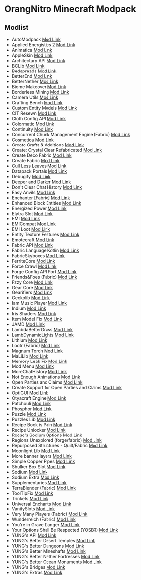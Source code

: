 # OrangNitro Minecraft Modpack

## Modlist

* AutoModpack [Mod Link](https://modrinth.com/mod/automodpack)
* Applied Energistics 2 [Mod Link](https://modrinth.com/mod/ae2)
* Animatica [Mod Link](https://modrinth.com/mod/animatica)
* AppleSkin [Mod Link](https://modrinth.com/mod/appleskin)
* Architectury API [Mod Link](https://modrinth.com/mod/architectury-api)
* BCLib [Mod Link](https://modrinth.com/mod/bclib)
* Bedspreads [Mod Link](https://modrinth.com/mod/bedspreads)
* BetterEnd [Mod Link](https://modrinth.com/mod/betterend)
* BetterNether [Mod Link](https://modrinth.com/mod/betternether)
* Biome Makeover [Mod Link](https://modrinth.com/mod/biome-makeover)
* Borderless Mining [Mod Link](https://modrinth.com/mod/borderless-mining)
* Camera Utils [Mod Link](https://modrinth.com/mod/camera-utils)
* Crafting Bench [Mod Link](https://modrinth.com/mod/crafting-bench)
* Custom Entity Models [Mod Link](https://modrinth.com/mod/cem)
* CIT Resewn [Mod Link](https://modrinth.com/mod/cit-resewn)
* Cloth Config API [Mod Link](https://modrinth.com/mod/cloth-config)
* Colormatic [Mod Link](https://modrinth.com/mod/colormatic)
* Continuity [Mod Link](https://modrinth.com/mod/continuity)
* Concurrent Chunk Management Engine (Fabric) [Mod Link](https://modrinth.com/mod/c2me-fabric)
* Cosmetica [Mod Link](https://modrinth.com/mod/cosmetica)
* Create Crafts & Additions [Mod Link](https://curseforge.com/minecraft/mc-mods/createaddition)
* Create: Crystal Clear Refabricated [Mod Link](https://modrinth.com/mod/create-crystal-clear-fabric)
* Create Deco Fabric [Mod Link](https://curseforge.com/minecraft/mc-mods/create-deco-fabric)
* Create Fabric [Mod Link](https://modrinth.com/mod/create-fabric)
* Cull Less Leaves [Mod Link](https://modrinth.com/mod/cull-less-leaves)
* Datapack Portals [Mod Link](https://www.curseforge.com/minecraft/mc-mods/datapack-portals)
* Debugify [Mod Link](https://modrinth.com/mod/debugify)
* Deeper and Darker [Mod Link](https://modrinth.com/mod/deeperdarker)
* Don't Clear Chat History [Mod Link](https://www.curseforge.com/minecraft/mc-mods/dont-clear-chat-history)
* Easy Anvils [Mod Link](https://modrinth.com/mod/easy-anvils)
* Enchanter [Fabric] [Mod Link](https://www.curseforge.com/minecraft/mc-mods/enchanter-fabric)
* Enhanced Block Entities [Mod Link](https://modrinth.com/mod/ebe)
* Energized Power [Mod Link](https://modrinth.com/mod/energized-power)
* Elytra Slot [Mod Link](https://modrinth.com/mod/elytra-slot)
* EMI [Mod Link](https://modrinth.com/mod/emi)
* EMICompat [Mod Link](https://modrinth.com/mod/emicompat)
* EMI Loot [Mod Link](https://modrinth.com/mod/emi-loot)
* Entity Texture Features [Mod Link](https://modrinth.com/mod/entitytexturefeatures)
* Emotecraft [Mod Link](https://modrinth.com/mod/emotecraft)
* Fabric API [Mod Link](https://modrinth.com/mod/fabric-api)
* Fabric Language Kotlin [Mod Link](https://modrinth.com/mod/fabric-language-kotlin)
* FabricSkyboxes [Mod Link](https://modrinth.com/mod/fabricskyboxes)
* FerriteCore [Mod Link](https://modrinth.com/mod/ferrite-core)
* Force Crawl [Mod Link](https://modrinth.com/mod/force-crawl)
* Forge Config API Port [Mod Link](https://modrinth.com/mod/forge-config-api-port)
* Friends&Foes (Fabric) [Mod Link](https://modrinth.com/mod/friends-and-foes)
* Fzzy Core [Mod Link](https://modrinth.com/mod/fzzy-core)
* Gear Core [Mod Link](https://modrinth.com/mod/gear-core)
* Gearifiers [Mod Link](https://modrinth.com/mod/gearifiers)
* Geckolib [Mod Link](https://modrinth.com/mod/geckolib)
* Iam Music Player [Mod Link](https://modrinth.com/mod/iam-music-player)
* Indium [Mod Link](https://modrinth.com/mod/indium)
* Iris Shaders [Mod Link](https://modrinth.com/mod/iris)
* Item Model Fix [Mod Link](https://modrinth.com/mod/item-model-fix)
* JAMD [Mod Link](https://www.curseforge.com/minecraft/mc-mods/jamd)
* LambdaBetterGrass [Mod Link](https://modrinth.com/mod/lambdabettergrass)
* LambDynamicLights [Mod Link](https://modrinth.com/mod/lambdynamiclights)
* Lithium [Mod Link](https://modrinth.com/mod/lithium)
* Lootr (Fabric) [Mod Link](https://www.curseforge.com/minecraft/mc-mods/lootr-fabric)
* Magnum Torch [Mod Link](https://modrinth.com/mod/magnum-torch)
* MaLiLib [Mod Link](https://www.curseforge.com/minecraft/mc-mods/malilib)
* Memory Leak Fix [Mod Link](https://modrinth.com/mod/memoryleakfix)
* Mod Menu [Mod Link](https://modrinth.com/mod/modmenu)
* MoreChatHistory [Mod Link](https://modrinth.com/mod/morechathistory)
* Not Enough Animations [Mod Link](https://modrinth.com/mod/not-enough-animations)
* Open Parties and Claims [Mod Link](https://modrinth.com/mod/open-parties-and-claims)
* Create Support for Open Parties and Claims [Mod Link](https://modrinth.com/mod/opac-fabric-create-support)
* OptiGUI [Mod Link](https://modrinth.com/mod/optigui)
* Otyacraft Engine [Mod Link](https://modrinth.com/mod/otyacraft-engine)
* Patchouli [Mod Link](https://modrinth.com/mod/patchouli)
* Phosphor [Mod Link](https://modrinth.com/mod/phosphor)
* Puzzle [Mod Link](https://modrinth.com/mod/puzzle)
* Puzzles Lib [Mod Link](https://modrinth.com/mod/puzzles-lib)
* Recipe Book is Pain [Mod Link](https://modrinth.com/mod/rbip)
* Recipe Unlocker [Mod Link](https://modrinth.com/mod/recipes)
* Reese's Sodium Options [Mod Link](https://modrinth.com/mod/reeses-sodium-options)
* Regions Unexplored (forge/fabric) [Mod Link](https://www.curseforge.com/minecraft/mc-mods/regions-unexplored)
* Repurposed Structures - Quilt/Fabric [Mod Link](https://modrinth.com/mod/repurposed-structures-fabric)
* Moonlight Lib [Mod Link](https://www.curseforge.com/minecraft/mc-mods/selene)
* More banner layers [Mod Link](https://modrinth.com/mod/more-banner-layers)
* Simple Copper Pipes [Mod Link](https://modrinth.com/mod/simple-copper-pipes)
* Shulker Box Slot [Mod Link](https://modrinth.com/mod/shulker-box-slot)
* Sodium [Mod Link](https://modrinth.com/mod/sodium)
* Sodium Extra [Mod Link](https://modrinth.com/mod/sodium-extra)
* Supplementaries [Mod Link](https://www.curseforge.com/minecraft/mc-mods/supplementaries)
* TerraBlender (Fabric) [Mod Link](https://www.curseforge.com/minecraft/mc-mods/terrablender-fabric)
* ToolTipFix [Mod Link](https://modrinth.com/mod/tooltipfix)
* Trinkets [Mod Link](https://modrinth.com/mod/trinkets)
* Universal Enchants [Mod Link](https://modrinth.com/mod/universal-enchants)
* VanitySlots [Mod Link](https://modrinth.com/mod/vanity)
* Very Many Players (Fabric) [Mod Link](https://modrinth.com/mod/vmp-fabric)
* Wunderreich (Fabric) [Mod Link](https://modrinth.com/mod/wunderreich)
* You're in Grave Danger [Mod Link](https://modrinth.com/mod/yigd)
* Your Options Shall Be Respected (YOSBR) [Mod Link](https://modrinth.com/mod/yosbr)
* YUNG's API [Mod Link](https://modrinth.com/mod/yungs-api)
* YUNG's Better Desert Temples [Mod Link](https://modrinth.com/mod/yungs-better-desert-temples)
* YUNG's Better Dungeons [Mod Link](https://modrinth.com/mod/yungs-better-dungeons)
* YUNG's Better Mineshafts [Mod Link](https://modrinth.com/mod/yungs-better-mineshafts)
* YUNG's Better Nether Fortresses [Mod Link](https://modrinth.com/mod/yungs-better-nether-fortresses)
* YUNG's Better Ocean Monuments [Mod Link](https://modrinth.com/mod/yungs-better-ocean-monuments)
* YUNG's Bridges [Mod Link](https://modrinth.com/mod/yungs-bridges)
* YUNG's Extras [Mod Link](https://modrinth.com/mod/yungs-extras)
